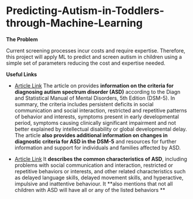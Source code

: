 # Predicting-Autism-in-Toddlers-through-Machine-Learning

**The Problem**

Current screening processes incur costs and require expertise. Therefore, this project will apply ML to predict and screen autism in children using a simple set of parameters reducing the cost and expertise needed.

**Useful Links**

- [Article Link](https://www.autismspeaks.org/autism-diagnosis-criteria-dsm-5) The article on provides **information on the criteria for diagnosing autism spectrum disorder (ASD)** according to the Diagn and Statistical Manual of Mental Disorders, 5th Edition (DSM-5). In summary, the criteria includes persistent deficits in social communication and social interaction, restricted and repetitive patterns of behavior and interests, symptoms present in early developmental period, symptoms causing clinically significant impairment and not better explained by intellectual disability or global developmental delay. The article **also provides additional information on changes in diagnostic criteria for ASD in the DSM-5** and resources for further information and support for individuals and families affected by ASD.

- [Article Link](https://www.cdc.gov/ncbddd/autism/signs.html#:~:text=Autism%20spectrum%20disorder%20(ASD)%20is,%2C%20moving%2C%20or%20paying%20attention) It **describes the common characteristics of ASD**, including problems with social communication and interaction, restricted or repetitive behaviors or interests, and other related characteristics such as delayed language skills, delayed movement skills, and hyperactive, impulsive and inattentive behaviour. It **also mentions that not all children with ASD will have all or any of the listed behaviors **


